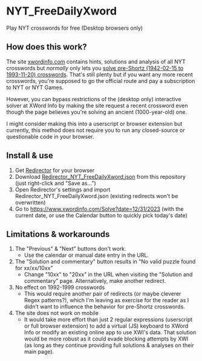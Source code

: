 # NYT_FreeDailyXword
Play NYT crosswords for free (Desktop browsers only)

## How does this work?
The site [xwordinfo.com](https://www.xwordinfo.com/) contains hints, solutions and analysis of all NYT crosswords but *normally* only lets you [solve pre-Shortz (1942-02-15 to 1993-11-20) crosswords](https://www.xwordinfo.com/Calendar?type=pssolve). That's still plenty but if you want any more recent crosswords, you're supposed to go the official route and pay a subscription to NYT or NYT Games.

However, you can bypass restrictions of the (desktop only) interactive solver at XWord Info by making the site request a recent crossword even though the page believes you're solving an ancient (1000-year-old) one.

I might consider making this into a userscript or browser extension but currently, this method  does not require you to run any closed-source or questionable code in your browser.

## Install & use

1. Get [Redirector](https://github.com/einaregilsson/Redirector) for your browser
2. Download [Redirector_NYT_FreeDailyXword.json](https://raw.githubusercontent.com/ChaoticNeutralCzech/NYT_FreeDailyXword/main/Redirector_NYT_FreeDailyXword.json) from this repository (just right-click and "Save as...")
3. Open Redirector's settings and import Redirector_NYT_FreeDailyXword.json (existing redirects won't be overwritten)
4. Go to https://www.xwordinfo.com/Solve?date=12/31/2023 (with the current date, or use the Calendar button to quickly pick today's date)

## Limitations & workarounds

1. The "Previous" & "Next" buttons don't work.
    - Use the calendar or manual date entry in the URL.
2. The "Solution and commentary" button results in "No valid puzzle found for xx/xx/10xx"
    - Change "10xx" to "20xx" in the URL when visiting the "Solution and commentary" page. Alternatively, make another redirect.
3. No effect on 1992-1999 crosswords
    - This would require another pair of redirects (or maybe cleverer Regex patterns?), which I'm leaving as exercise for the reader as I didn't want to influence the behavior for pre-Shortz crosswords.
3. The site does not work on mobile
    - It would take more effort than just 2 regular expressions (userscript or full browser extension) to add a virtual (JS) keyboard to XWord Info or modify an existing online app to use XWI's data. That solution would be more robust as it could evade blocking attempts by XWI (as long as they continue providing full solutions & analyses on their main page). 
